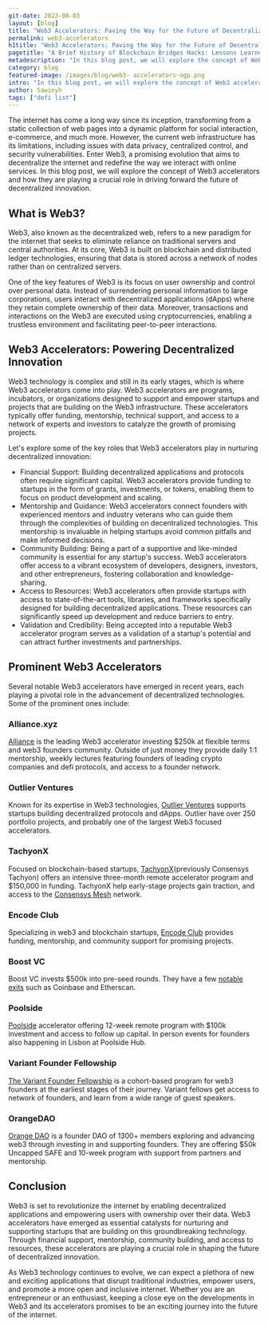 ```yaml
---
git-date: 2023-08-03
layout: [blog]
title: "Web3 Accelerators: Paving the Way for the Future of Decentralized Innovation"
permalink: web3-accelerators
h1title: "Web3 Accelerators: Paving the Way for the Future of Decentralized Innovation"
pagetitle: "A Brief History of Blockchain Bridges Hacks: Lessons Learned and Ongoing Challenges"
metadescription: "In this blog post, we will explore the concept of Web3 accelerators and how they are playing a crucial role in driving forward the future of decentralized innovation."
category: blog
featured-image: /images/blog/web3- accelerators-ogp.png
intro: "In this blog post, we will explore the concept of Web3 accelerators and how they are playing a crucial role in driving forward the future of decentralized innovation."
author: Sawinyh
tags: ["defi list"]
---
```


The internet has come a long way since its inception, transforming from a static collection of web pages into a dynamic platform for social interaction, e-commerce, and much more. However, the current web infrastructure has its limitations, including issues with data privacy, centralized control, and security vulnerabilities. Enter Web3, a promising evolution that aims to decentralize the internet and redefine the way we interact with online services. In this blog post, we will explore the concept of Web3 accelerators and how they are playing a crucial role in driving forward the future of decentralized innovation.

## What is Web3?

Web3, also known as the decentralized web, refers to a new paradigm for the internet that seeks to eliminate reliance on traditional servers and central authorities. At its core, Web3 is built on blockchain and distributed ledger technologies, ensuring that data is stored across a network of nodes rather than on centralized servers.

One of the key features of Web3 is its focus on user ownership and control over personal data. Instead of surrendering personal information to large corporations, users interact with decentralized applications (dApps) where they retain complete ownership of their data. Moreover, transactions and interactions on the Web3 are executed using cryptocurrencies, enabling a trustless environment and facilitating peer-to-peer interactions.

## Web3 Accelerators: Powering Decentralized Innovation

Web3 technology is complex and still in its early stages, which is where Web3 accelerators come into play. Web3 accelerators are programs, incubators, or organizations designed to support and empower startups and projects that are building on the Web3 infrastructure. These accelerators typically offer funding, mentorship, technical support, and access to a network of experts and investors to catalyze the growth of promising projects.

Let's explore some of the key roles that Web3 accelerators play in nurturing decentralized innovation:

- Financial Support: Building decentralized applications and protocols often require significant capital. Web3 accelerators provide funding to startups in the form of grants, investments, or tokens, enabling them to focus on product development and scaling.
- Mentorship and Guidance: Web3 accelerators connect founders with experienced mentors and industry veterans who can guide them through the complexities of building on decentralized technologies. This mentorship is invaluable in helping startups avoid common pitfalls and make informed decisions.
- Community Building: Being a part of a supportive and like-minded community is essential for any startup's success. Web3 accelerators offer access to a vibrant ecosystem of developers, designers, investors, and other entrepreneurs, fostering collaboration and knowledge-sharing.
- Access to Resources: Web3 accelerators often provide startups with access to state-of-the-art tools, libraries, and frameworks specifically designed for building decentralized applications. These resources can significantly speed up development and reduce barriers to entry.
- Validation and Credibility: Being accepted into a reputable Web3 accelerator program serves as a validation of a startup's potential and can attract further investments and partnerships.

## Prominent Web3 Accelerators

Several notable Web3 accelerators have emerged in recent years, each playing a pivotal role in the advancement of decentralized technologies. Some of the prominent ones include:

### Alliance.xyz

[Alliance](https://alliance.xyz/) is the leading Web3 accelerator investing \$250k at flexible terms and web3 founders community. Outside of just money they provide daily 1:1 mentorship, weekly lectures featuring founders of leading crypto companies and defi protocols, and access to a founder network.

### Outlier Ventures

Known for its expertise in Web3 technologies, [Outlier Ventures](https://outlierventures.io/) supports startups building decentralized protocols and dApps. Outlier have over 250
portfolio projects, and probably one of the largest Web3 focused accelerators.

### TachyonX

Focused on blockchain-based startups, [TachyonX](https://tachyon.xyz/)(previously Consensys Tachyon) offers an intensive three-month remote accelerator program and \$150,000 in funding. TachyonX help early-stage projects gain traction, and access to the [Consensys Mesh](https://www.mesh.xyz/) network.

### Encode Club

Specializing in web3 and blockchain startups, [Encode Club](https://www.encode.club/) provides funding, mentorship, and community support for promising projects.

### Boost VC

Boost VC invests \$500k into pre-seed rounds. They have a few [notable exits](https://www.boost.vc/portfolio#cryptolink) such as Coinbase and Etherscan.

### Poolside

[Poolside](https://www.poolside.co/poolside-accelerator) accelerator offering 12-week remote program with \$100k investment and access to follow up capital. In person events for founders also happening in Lisbon at Poolside Hub.

### Variant Founder Fellowship

[The Variant Founder Fellowship](https://variant.fund/variant-founder-fellowship/) is a cohort-based program for web3 founders at the earliest stages of their journey. Variant fellows get access to network of founders, and learn from a wide range of guest speakers.

### OrangeDAO

[Orange DAO](https://www.orangedao.xyz/) is a founder DAO of 1300+ members exploring and advancing web3 through investing in and supporting founders. They are offering \$50k Uncapped SAFE and 10-week program with support from partners and mentorship.

## Conclusion

Web3 is set to revolutionize the internet by enabling decentralized applications and empowering users with ownership over their data. Web3 accelerators have emerged as essential catalysts for nurturing and supporting startups that are building on this groundbreaking technology. Through financial support, mentorship, community building, and access to resources, these accelerators are playing a crucial role in shaping the future of decentralized innovation.

As Web3 technology continues to evolve, we can expect a plethora of new and exciting applications that disrupt traditional industries, empower users, and promote a more open and inclusive internet. Whether you are an entrepreneur or an enthusiast, keeping a close eye on the developments in Web3 and its accelerators promises to be an exciting journey into the future of the internet.
